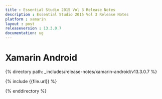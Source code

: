 ```yaml
---
title : Essential Studio 2015 Vol 3 Release Notes
description : Essential Studio 2015 Vol 3 Release Notes
platform : xamarin
layout : post
releaseversion : 13.3.0.7
documentation: ug
---
```


# Xamarin Android

{% directory path: _includes/release-notes/xamarin-android/v13.3.0.7 %}


{% include {{file.url}} %}

{% enddirectory %}